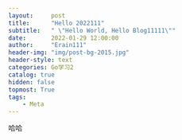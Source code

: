 ```yaml
---
layout:     post
title:      "Hello 2022111"
subtitle:   " \"Hello World, Hello Blog11111\""
date:       2022-01-29 12:00:00
author:     "Erain111"
header-img: "img/post-bg-2015.jpg"
header-style: text
categories: Go学习2
catalog: true
hidden: false
topmost: True
tags:
    - Meta
---
```


哈哈


